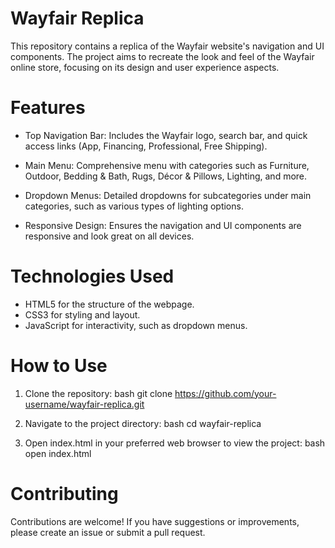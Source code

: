 # Wayfair Replica

This repository contains a replica of the Wayfair website's navigation and UI components. The project aims to recreate the look and feel of the Wayfair online store, focusing on its design and user experience aspects.

# Features

- Top Navigation Bar: Includes the Wayfair logo, search bar, and quick access links (App, Financing, Professional, Free Shipping).

- Main Menu: Comprehensive menu with categories such as Furniture, Outdoor, Bedding & Bath, Rugs, Décor & Pillows, Lighting, and more.

- Dropdown Menus: Detailed dropdowns for subcategories under main categories, such as various types of lighting options.

- Responsive Design: Ensures the navigation and UI components are responsive and look great on all devices.

# Technologies Used

- HTML5 for the structure of the webpage.
- CSS3 for styling and layout.
- JavaScript for interactivity, such as dropdown menus.

# How to Use

1. Clone the repository:
   bash
   git clone https://github.com/your-username/wayfair-replica.git

2. Navigate to the project directory:
   bash
   cd wayfair-replica

3. Open index.html in your preferred web browser to view the project:
   bash
   open index.html

# Contributing

Contributions are welcome! If you have suggestions or improvements, please create an issue or submit a pull request.
